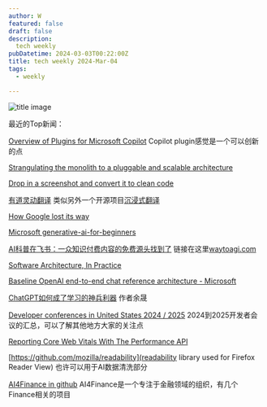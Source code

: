 ```yaml
---
author: W
featured: false
draft: false
description:
  tech weekly
pubDatetime: 2024-03-03T00:22:00Z
title: tech weekly 2024-Mar-04
tags:
  - weekly

---
```


![title image](https://images.unsplash.com/photo-1679243419501-40698946dd2e?q=80&w=2522&auto=format&fit=crop&ixlib=rb-4.0.3&ixid=M3wxMjA3fDB8MHxwaG90by1wYWdlfHx8fGVufDB8fHx8fA%3D%3D)

最近的Top新闻：

[Overview of Plugins for Microsoft Copilot](https://learn.microsoft.com/en-us/copilot-plugins/overview) Copilot plugin感觉是一个可以创新的点

[Strangulating the monolith to a pluggable and scalable architecture](https://medium.com/mcdonalds-technical-blog/strangulating-the-monolith-to-a-pluggable-and-scalable-architecture-f86f068c4224)

[Drop in a screenshot and convert it to clean code](https://github.com/abi/screenshot-to-code)

[有道灵动翻译](https://magicfanyi.youdao.com/) 类似另外一个开源项目[沉浸式翻译](https://github.com/immersive-translate/immersive-translate/)

[How Google lost its way](https://www.businessinsider.com/google-gemini-ai-layoffs-innovation-boring-2024-2)

[Microsoft generative-ai-for-beginners](https://github.com/microsoft/generative-ai-for-beginners)

[AI科普在飞书：一众知识付费内容的免费源头找到了](https://mp.weixin.qq.com/s/3DVgBCMzrqZUnkk8ASfi2Q) 链接在这里[waytoagi.com](https://new.waytoagi.com/)

[Software Architecture, In Practice](https://blogs.newardassociates.com/blog/2024/software-architecture-in-practice.html)

[Baseline OpenAI end-to-end chat reference architecture - Microsoft](https://learn.microsoft.com/en-us/azure/architecture/ai-ml/architecture/baseline-openai-e2e-chat)

[ChatGPT如何成了学习的神兵利器](https://mp.weixin.qq.com/s/ECFxhRj-Dko097gukaSCTA) 作者余晟

[Developer conferences in United States 2024 / 2025](https://dev.events/AM/US) 2024到2025开发者会议的汇总，可以了解其他地方大家的关注点

[Reporting Core Web Vitals With The Performance API](https://www.smashingmagazine.com/2024/02/reporting-core-web-vitals-performance-api/)

[https://github.com/mozilla/readability](readability library used for Firefox Reader View) 也许可以用于AI数据清洗部分

[AI4Finance in github](https://github.com/AI4Finance-Foundation/FinRL) AI4Finance是一个专注于金融领域的组织，有几个Finance相关的项目

